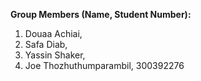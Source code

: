 **Group Members (Name, Student Number):**
1. Douaa Achiai, 
2. Safa Diab, 
3. Yassin Shaker, 
4. Joe Thozhuthumparambil, 300392276 